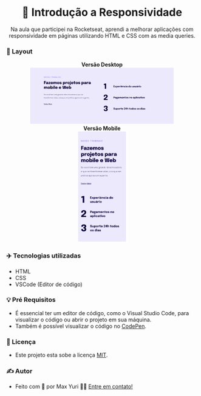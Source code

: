 <h1 align="center"> 
    📱 Introdução a Responsividade
</h1>
<p align="center">
 Na aula que participei na Rocketseat, aprendi a melhorar aplicações com responsividade em páginas utilizando HTML e CSS com as media queries.
</p>

### 📰 Layout

<p align="center">
  <strong>Versão Desktop</strong>
  <br>
  <img
    alt="Responsividade Page Desktop"
    title="Responsividade Page Desktop"
    src="/Projeto 05 - Introdução à responsividade/images/Desktop.png" width="75%" height="75%"
  />
  <br>
  <strong>Versão Mobile</strong>
  <br>
  <img
    alt="Responsividade Page"
    title="Responsividade Page"
    src="/Projeto 05 - Introdução à responsividade/images/Mobile.png" width="25%" height="25%"
  />
</p>

### ✈️ Tecnologias utilizadas
  - HTML
  - CSS
  - VSCode (Editor de código)
  

### 💡 Pré Requisitos
  - É essencial ter um editor de código, como o Visual Studio Code, para visualizar o código ou abrir o projeto em sua máquina.
  - Também é possível visualizar o código no [CodePen](https://codepen.io/maxyuri13/pen/YzdGXMj). 

### 📝 Licença

- Este projeto esta sobe a licença [MIT](/LICENSE).

### ✍ Autor

- Feito com 💛 por Max Yuri 👋🏽 [Entre em contato!](https://www.linkedin.com/in/maxyuri13/)